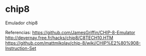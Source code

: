 # chip8

Emulador chip8

Referencias:
https://github.com/JamesGriffin/CHIP-8-Emulator
http://devernay.free.fr/hacks/chip8/C8TECH10.HTM
https://github.com/mattmikolay/chip-8/wiki/CHIP%E2%80%908-Instruction-Set

